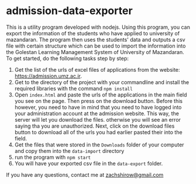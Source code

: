 # admission-data-exporter
This is a utility program developed with nodejs. Using this program, you can export the information of the students who have applied to university of mazandaran. The program then uses the students' data and outputs a csv file with certain structure which can be used to import the information into the Golestan Learning Management System of University of Mazandaran. 
To get started, do the following tasks step by step: 

1. Get the list of the urls of excel files of applications from the website: https://admission.umz.ac.ir.
2. Get to the directory of the project with your commandline and install the required libraries with the command `npm install`
3. Open `index.html` and paste the urls of the applications in the main field you see on the page. Then press on the download button. Before this however, you need to have in mind that you need to have logged into your administration account at the admission website. This way, the server will let you download the files. otherwise you will see an error saying tha you are unauthorized. Next, click on the download files button to download all of the urls you had earlier pasted their into the field. 
4. Get the files that were stored in the `Downloads` folder of your computer and copy them into the `data-import` directory
5. run the program with `npm start`
6. You will have your exported csv file in the `data-export` folder. 

If you have any questions, contact me at zachshirow@gmail.com 
